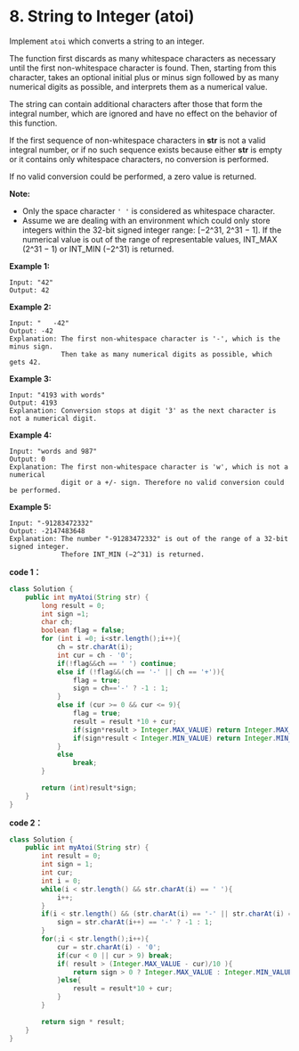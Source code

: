 

# 8. String to Integer (atoi)

Implement `atoi` which converts a string to an integer.

The function first discards as many whitespace characters as necessary until the first non-whitespace character is found. Then, starting from this character, takes an optional initial plus or minus sign followed by as many numerical digits as possible, and interprets them as a numerical value.

The string can contain additional characters after those that form the integral number, which are ignored and have no effect on the behavior of this function.

If the first sequence of non-whitespace characters in **str**  is not a valid integral number, or if no such sequence exists because either **str** is empty or it contains only whitespace characters, no conversion is performed.

If no valid conversion could be performed, a zero value is returned.

**Note:**

- Only the space character `' '` is considered as whitespace character.
- Assume we are dealing with an environment which could only store integers within the 32-bit signed integer range: [−2^31,  2^31 − 1]. If the numerical value is out of the range of representable values, INT_MAX (2^31 − 1) or INT_MIN (−2^31) is returned.

**Example 1:**

```
Input: "42"
Output: 42
```



**Example 2:**

```
Input: "   -42"
Output: -42
Explanation: The first non-whitespace character is '-', which is the minus sign.
             Then take as many numerical digits as possible, which gets 42.
```



**Example 3:**

```
Input: "4193 with words"
Output: 4193
Explanation: Conversion stops at digit '3' as the next character is not a numerical digit.
```



**Example 4:**

```
Input: "words and 987"
Output: 0
Explanation: The first non-whitespace character is 'w', which is not a numerical 
             digit or a +/- sign. Therefore no valid conversion could be performed.
```



**Example 5:**

```
Input: "-91283472332"
Output: -2147483648
Explanation: The number "-91283472332" is out of the range of a 32-bit signed integer.
             Thefore INT_MIN (−2^31) is returned.
```



**code 1：**

```java
class Solution {
    public int myAtoi(String str) {
        long result = 0;
        int sign =1;
        char ch;
        boolean flag = false;
        for (int i =0; i<str.length();i++){
            ch = str.charAt(i);
            int cur = ch - '0';
            if(!flag&&ch == ' ') continue;
            else if (!flag&&(ch == '-' || ch == '+')){
                flag = true;
                sign = ch=='-' ? -1 : 1;
            }
            else if (cur >= 0 && cur <= 9){
                flag = true;
                result = result *10 + cur;
                if(sign*result > Integer.MAX_VALUE) return Integer.MAX_VALUE;
                if(sign*result < Integer.MIN_VALUE) return Integer.MIN_VALUE;
            }
            else 
                break;
        }
        
        return (int)result*sign;
    }
}
```



**code 2：**

```java
class Solution {
    public int myAtoi(String str) {
        int result = 0;
        int sign = 1;
        int cur;
        int i = 0;
        while(i < str.length() && str.charAt(i) == ' '){
            i++;
        }
        if(i < str.length() && (str.charAt(i) == '-' || str.charAt(i) == '+')){
            sign = str.charAt(i++) == '-' ? -1 : 1;
        }
        for(;i < str.length();i++){
            cur = str.charAt(i) - '0';
            if(cur < 0 || cur > 9) break;
            if( result > (Integer.MAX_VALUE - cur)/10 ){
                return sign > 0 ? Integer.MAX_VALUE : Integer.MIN_VALUE;
            }else{
                result = result*10 + cur;
            }
        }
        
        return sign * result;
    }
}
```

